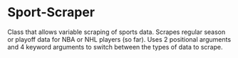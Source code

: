 # Sport-Scraper

Class that allows variable scraping of sports data. Scrapes regular season or playoff data for NBA or NHL players (so far). Uses 2 positional arguments and 4 keyword arguments to switch between the types of data to scrape. 
